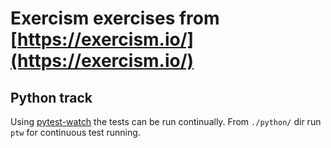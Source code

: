 # Exercism exercises from [https://exercism.io/](https://exercism.io/)

## Python track

Using [pytest-watch](https://pypi.org/project/pytest-watch/) the tests can be
run continually. From `./python/` dir run `ptw` for continuous test running.
